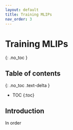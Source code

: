 ```yaml
---
layout: default
title: Training MLIPs
nav_order: 3
---
```


# Training MLIPs
{: .no_toc }

## Table of contents
{: .no_toc .text-delta }

- TOC
{:toc}

## Introduction
In order

